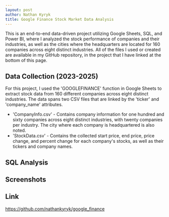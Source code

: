 ```yaml
---
layout: post
author: Nathan Kyryk
title: Google Finance Stock Market Data Analysis
---
```

This is an end-to-end data-driven project utilizing Google Sheets, SQL, and Power BI, where I analyzed the stock performance of companies and their industries, as well as the cities where the headquarters are located for 160 companies across eight distinct industries. All of the files I used or created are available in my GitHub repository, in the project that I have linked at the bottom of this page.
## Data Collection (2023-2025)
For this project, I used the 'GOOGLEFINANCE' function in Google Sheets to extract stock data from 160 different companies across eight distinct industries. The data spans two CSV files that are linked by the 'ticker' and 'company_name' attributes.
* 'CompanyInfo.csv' - Contains company information for one hundred and sixty companies across eight distinct industries, with twenty companies per industry. The city where each company is headquartered is also noted.
* 'StockData.csv' - Contains the collected start price, end price, price change, and percent change for each company's stocks, as well as their tickers and company names.

## SQL Analysis


## Screenshots


## Link
https://github.com/nathankyryk/google_finance
